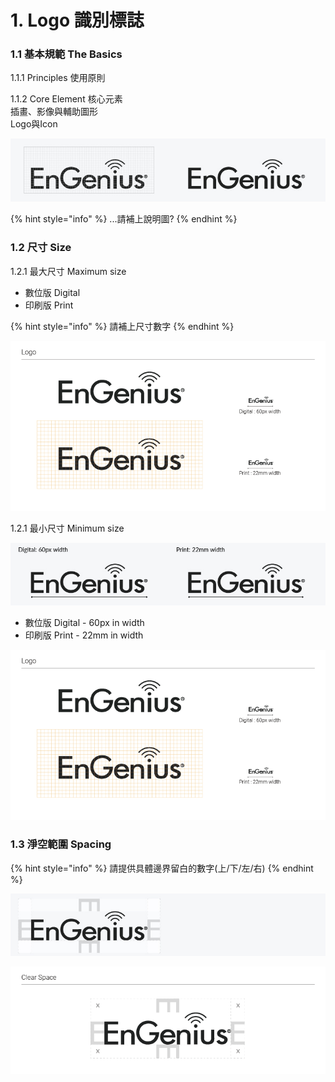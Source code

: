 # 1. Logo 識別標誌

### 1.1 基本規範 The Basics

1.1.1 Principles 使用原則

1.1.2 Core Element 核心元素  
插畫、影像與輔助圖形  
Logo與Icon

![](../.gitbook/assets/gong-zuo-qu-yu-1-fu-ben-19100.jpg)

{% hint style="info" %}
 ...請補上說明圖?
{% endhint %}

### **1.2 尺寸 Size**

1.2.1  最大尺寸 Maximum size 

* 數位版 Digital 
* 印刷版 Print 

{% hint style="info" %}
請補上尺寸數字
{% endhint %}

![](../.gitbook/assets/image%20%2842%29.png)

1.2.1  最小尺寸 Minimum size 

![](../.gitbook/assets/gong-zuo-qu-yu-1-fu-ben-20100.jpg)

* 數位版 Digital - 60px in width
* 印刷版 Print - 22mm in width

![](../.gitbook/assets/engenius-01%20%285%29.png)

### 1.3 淨空範圍 Spacing

{% hint style="info" %}
請提供具體邊界留白的數字\(上/下/左/右\)
{% endhint %}

![](../.gitbook/assets/gong-zuo-qu-yu-1-fu-ben-18100.jpg)

![](../.gitbook/assets/engenius-02.png)

